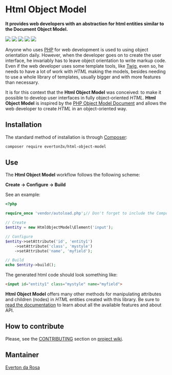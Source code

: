 # Html Object Model
**It provides web developers with an abstraction for html entities similar to the Document Object Model.**

![](https://github.com/everton3x/html-object-model/workflows/Code%20Quality/badge.svg)
![](https://img.shields.io/github/issues/everton3x/html-object-model)
![](https://img.shields.io/github/forks/everton3x/html-object-model)
![](https://img.shields.io/github/stars/everton3x/html-object-model)
![](https://img.shields.io/github/license/everton3x/html-object-model)

Anyone who uses [PHP](https://php.net) for web development is used to using object orientation daily. However, when the developer goes on to create the user interface, he invariably has to leave object orientation to write markup code. Even if the web developer uses some template tools, like [Twig](https://twig.symfony.com/), even so, he needs to have a lot of work with *HTML* making the models, besides needing to use a whole library of templates, usually bigger and with more features than necessary.

It is for this context that the **Html Object Model** was conceived: to make it possible to develop user interfaces in fully object-oriented *HTML*. **Html Object Model** is inspired by the [PHP Object Model Document](https://www.php.net/manual/en/book.dom.php) and allows the web developer to create *HTML* in an object-oriented way.

## Installation
The standard method of installation is through [Composer](https://getcomposer.org/):

```sh
composer require everton3x/html-object-model
```

## Use
The **Html Object Model** workflow follows the following scheme:

**Create -> Configure -> Build**

See an example:

```php
<?php

require_once 'vendor/autoload.php';// Don't forget to include the Composer Autoloader.

// Create
$entity = new HtmlObjectModel\Element('input');

// Configure
$entity->setAttribute('id', 'entity1')
    ->setAttribute('class', 'mystyle')
    ->setAttribute('name', 'myfield');

// Build
echo $entity->build();

```

The generated html code should look something like:

```html
<input id="entity1" class="mystyle" name="myfield">
```

**Html Object Model** offers many other methods for manipulating attributes and children (nodes) in *HTML* entities created with this library. Be sure to [read the documentation](https://github.com/everton3x/html-object-model/wiki/) to learn about all the available features and about API.

## How to contribute
Please, see the [CONTRIBUTING](https://github.com/everton3x/html-object-model/wiki/Contributing) section on [project wiki](https://github.com/everton3x/html-object-model/wiki/).

## Mantainer
[Everton da Rosa](https://everton3x.github.io)